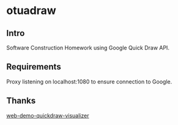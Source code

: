 # otuadraw
## Intro
Software Construction Homework using Google Quick Draw API.
## Requirements
Proxy listening on localhost:1080 to ensure connection to Google.
## Thanks
[web-demo-quickdraw-visualizer](https://github.com/engelsjk/web-demo-quickdraw-visualizer)
